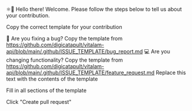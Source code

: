 ⚛👋 Hello there! Welcome. Please follow the steps below to tell us about your contribution.

Copy the correct template for your contribution

🐛 Are you fixing a bug? Copy the template from https://github.com/digicatapult/vitalam-api/blob/main/.github/ISSUE_TEMPLATE/bug_report.md
💻 Are you changing functionality? Copy the template from https://github.com/digicatapult/vitalam-api/blob/main/.github/ISSUE_TEMPLATE/feature_request.md
Replace this text with the contents of the template

Fill in all sections of the template

Click "Create pull request"
